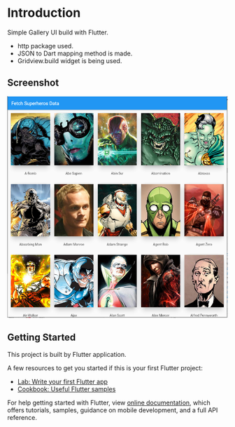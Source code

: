 # Introduction

Simple Gallery UI build with Flutter.

- http package used.
- JSON to Dart mapping method is made.
- Gridview.build widget is being used.

## Screenshot

![](/asset/Gallery.PNG)

## Getting Started

This project is built by Flutter application.

A few resources to get you started if this is your first Flutter project:

- [Lab: Write your first Flutter app](https://flutter.dev/docs/get-started/codelab)
- [Cookbook: Useful Flutter samples](https://flutter.dev/docs/cookbook)

For help getting started with Flutter, view 
[online documentation](https://flutter.dev/docs), which offers tutorials,
samples, guidance on mobile development, and a full API reference.
